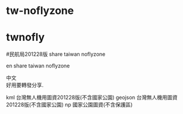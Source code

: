 # tw-noflyzone
# twnofly
#民航局201228版
share taiwan noflyzone

en
share taiwan noflyzone

中文<br>
好用要轉發分享.

kml 台灣無人機用圖資201228版(不含國家公園)
geojson 台灣無人機用圖資201228版(不含國家公園)
np 國家公園圖資(不含保護區)
